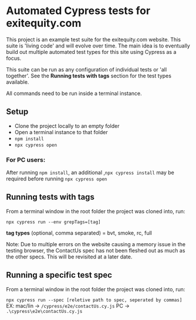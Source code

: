 # Automated Cypress tests for exitequity.com

This project is an example test suite for the exitequity.com website.  This suite is
'living code' and will evolve over time.  The main idea is to eventually build out
multiple automated test types for this site using Cypress as a focus.

This suite can be run as any configuration of individual tests or 'all together'.
See the **Running tests with tags** section for
the test types available.

All commands need to be run inside a terminal instance.

## Setup

- Clone the project locally to an empty folder
- Open a terminal instance to that folder
- `npm install`
- `npx cypress open`

### For PC users:

After running `npm install`, an additional ,`npx cypress install` may be required before
running `npx cypress open`

## Running tests with tags

From a terminal window in the root folder the project was cloned into, run:

`npx cypress run --env grepTags=[tag]`

**tag types** (optional, comma separated) = bvt, smoke, rc, full

Note: Due to multiple errors on the website causing a memory issue in the testing browser, the ContactUs spec has not
been fleshed out as much as the other specs.  This will be revisited at a later date.

## Running a specific test spec

From a terminal window in the root folder the project was cloned into, run:

`npx cypress run --spec [reletive path to spec, seperated by commas]`
EX: mac/lin -> `/cypress/e2e/contactUs.cy.js`
PC -> `.\cypress\e2e\contactUs.cy.js`

